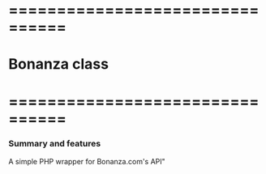 # ================================
# Bonanza class
# ================================



### Summary and features
A simple PHP wrapper for Bonanza.com's API"